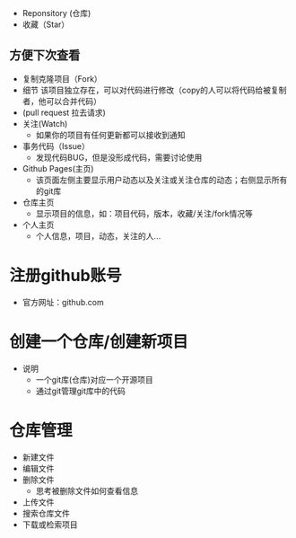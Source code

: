- Reponsitory (仓库)
- 收藏（Star）
## 方便下次查看
- 复制克隆项目（Fork）
- 细节 该项目独立存在，可以对代码进行修改（copy的人可以将代码给被复制者，他可以合并代码）
- (pull request 拉去请求)
- 关注(Watch)
    - 如果你的项目有任何更新都可以接收到通知
- 事务代码（Issue）
  - 发现代码BUG，但是没形成代码，需要讨论使用
- Github Pages(主页)
  - 该页面左侧主要显示用户动态以及关注或关注仓库的动态；右侧显示所有的git库
- 仓库主页
    - 显示项目的信息，如：项目代码，版本，收藏/关注/fork情况等
- 个人主页
    - 个人信息，项目，动态，关注的人...
# 注册github账号
- 官方网址：github.com



# 创建一个仓库/创建新项目
- 说明
  - 一个git库(仓库)对应一个开源项目
  - 通过git管理git库中的代码
# 仓库管理
- 新建文件
- 编辑文件
- 删除文件
   -   思考被删除文件如何查看信息
- 上传文件
- 搜索仓库文件
- 下载或检索项目

